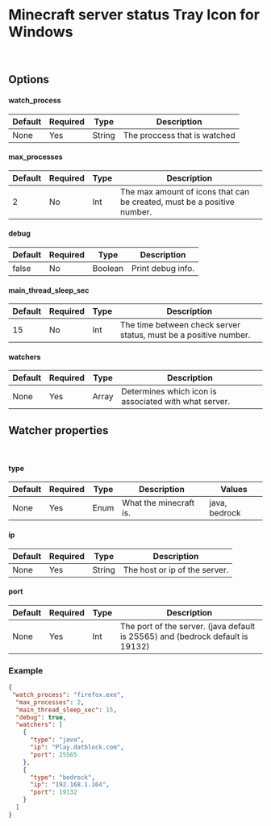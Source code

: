 # Minecraft server status Tray Icon for Windows
&nbsp;
## Options

#### watch_process 
| Default | Required | Type |  Description | 
| ------ | ------ | ------ | ------ |
| None | Yes  | String | The proccess that is watched
#### max_processes 
| Default | Required | Type |  Description | 
| ------ | ------ | ------ | ------ |
| 2 | No  | Int | The max amount of icons that can be created, must be a positive number.

#### debug 
| Default | Required | Type |  Description | 
| ------ | ------ | ------ | ------ |
| false | No  | Boolean | Print debug info.
#### main_thread_sleep_sec 
| Default | Required | Type |  Description | 
| ------ | ------ | ------ | ------ |
| 15 | No  | Int | The time between check server status, must be a positive number.

#### watchers
| Default | Required | Type |  Description | 
| ------ | ------ | ------ | ------ |
| None | Yes | Array | Determines which icon is associated with what server.

## Watcher properties
&nbsp;
#### type
| Default | Required | Type |  Description | Values |
| ------ | ------ | ------ | ------ | ------ |
| None | Yes | Enum | What the minecraft is. | java, bedrock 
#### ip
| Default | Required | Type |  Description | 
| ------ | ------ | ------ | ------ |
| None | Yes | String | The host or ip of the server.
#### port
| Default | Required | Type |  Description | 
| ------ | ------ | ------ | ------ |
| None | Yes | Int | The port of the server. (java default is 25565) and (bedrock default is 19132)
### Example

```json
{
 "watch_process": "firefox.exe",
  "max_processes": 2,
  "main_thread_sleep_sec": 15,
  "debug": true,
  "watchers": [
    {
      "type": "java",  
      "ip": "Play.datblock.com", 
      "port": 25565 
    },
    { 
      "type": "bedrock", 
      "ip": "192.168.1.164", 
      "port": 19132 
    }
  ]
}
```
